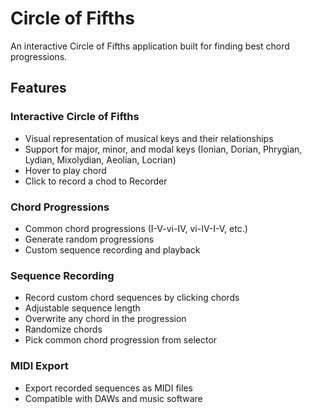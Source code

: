 # Circle of Fifths

An interactive Circle of Fifths application built for finding best chord progressions.

## Features

### Interactive Circle of Fifths

- Visual representation of musical keys and their relationships
- Support for major, minor, and modal keys (Ionian, Dorian, Phrygian, Lydian, Mixolydian, Aeolian, Locrian)
- Hover to play chord
- Click to record a chod to Recorder

### Chord Progressions

- Common chord progressions (I-V-vi-IV, vi-IV-I-V, etc.)
- Generate random progressions
- Custom sequence recording and playback

### Sequence Recording

- Record custom chord sequences by clicking chords
- Adjustable sequence length
- Overwrite any chord in the progression
- Randomize chords
- Pick common chord progression from selector

### MIDI Export

- Export recorded sequences as MIDI files
- Compatible with DAWs and music software
